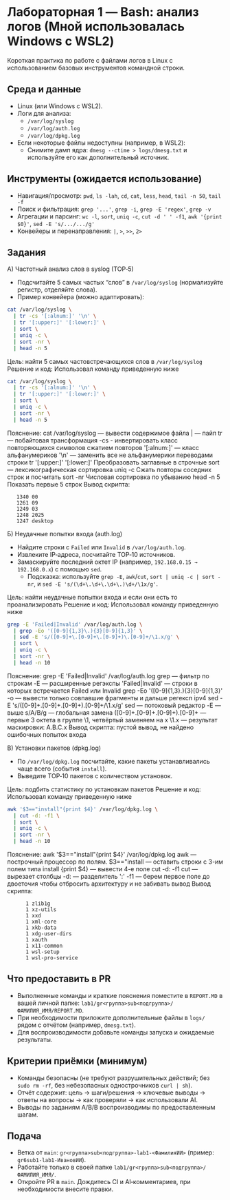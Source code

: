 # Лабораторная 1 — Bash: анализ логов (Мной использовалась Windows c WSL2)

Короткая практика по работе с файлами логов в Linux с использованием базовых инструментов командной строки.

## Среда и данные
- Linux (или Windows с WSL2).
- Логи для анализа:
  - `/var/log/syslog`
  - `/var/log/auth.log`
  - `/var/log/dpkg.log`
- Если некоторые файлы недоступны (например, в WSL2):
  - Снимите дамп ядра: `dmesg --ctime > logs/dmesg.txt` и используйте его как дополнительный источник.

## Инструменты (ожидается использование)
- Навигация/просмотр: `pwd`, `ls -lah`, `cd`, `cat`, `less`, `head`, `tail -n 50`, `tail -f`
- Поиск и фильтрация: `grep '...'`, `grep -i`, `grep -E 'regex'`, `grep -v`
- Агрегации и парсинг: `wc -l`, `sort`, `uniq -c`, `cut -d ' ' -f1`, `awk '{print $0}'`, `sed -E 's/.../.../g'`
- Конвейеры и перенаправления: `|`, `>`, `>>`, `2>`

## Задания

А) Частотный анализ слов в syslog (TOP‑5)
- Подсчитайте 5 самых частых “слов” в `/var/log/syslog` (нормализуйте регистр, отделяйте слова).
- Пример конвейера (можно адаптировать):
```bash
cat /var/log/syslog \
  | tr -cs '[:alnum:]' '\n' \
  | tr '[:upper:]' '[:lower:]' \
  | sort \
  | uniq -c \
  | sort -nr \
  | head -n 5
```

Цель: найти 5 самых частовстречающихся слов в `/var/log/syslog`
Решение и код: Использовал команду приведенную ниже
```bash
cat /var/log/syslog \
  | tr -cs '[:alnum:]' '\n' \
  | tr '[:upper:]' '[:lower:]' \
  | sort \
  | uniq -c \
  | sort -nr \
  | head -n 5
```
Пояснение: 
cat /var/log/syslog — вывести содержимое файла
| — пайп
tr — побайтовая трансформация
-cs - инвертировать класс повторяющихся символов сжатием повторов
'[:alnum:]' — класс альфанумериков
'\n' — заменить все не альфанумерики переводами строки
tr '[:upper:]' '[:lower:]'
Преобразовать заглавные в строчные
sort — лексикографическая сортировка
uniq -c
Сжать повторы соседних строк и посчитать
sort -nr
Числовая сортировка по убыванию
head -n 5
Показать первые 5 строк
Вывод скрипта:
```
   1340 00
   1261 09
   1249 03
   1248 2025
   1247 desktop
```

Б) Неудачные попытки входа (auth.log)
- Найдите строки с `Failed` или `Invalid` в `/var/log/auth.log`.
- Извлеките IP‑адреса, посчитайте TOP‑10 источников. 
- Замаскируйте последний октет IP (например, `192.168.0.15 → 192.168.0.x`) с помощью `sed`.
  - Подсказка: используйте `grep -E`, `awk`/`cut`, `sort | uniq -c | sort -nr`, и `sed -E 's/(\d+\.\d+\.\d+\.)\d+/\1x/g'`.

Цель: найти неудачные попытки входа и если они есть то проанализировать
Решение и код: Использовал команду приведенную ниже
```bash
grep -E 'Failed|Invalid' /var/log/auth.log \
  | grep -Eo '([0-9]{1,3}\.){3}[0-9]{1,3}' \
  | sed -E 's/([0-9]+\.[0-9]+\.[0-9]+)\.[0-9]+/\1.x/g' \
  | sort \
  | uniq -c \
  | sort -nr \
  | head -n 10
```
Пояснение: 
grep -E 'Failed|Invalid' /var/log/auth.log
grep — фильтр по строкам
-E — расширенные регэкспы
'Failed|Invalid' — строки в которых встречается Failed или Invalid
grep -Eo '([0-9]{1,3}\.){3}[0-9]{1,3}'
-o — вывести только совпавшие фрагменты и дальше регексп ipv4
sed -E 's/([0-9]+\.[0-9]+\.[0-9]+)\.[0-9]+/\1.x/g'
sed — потоковый редактор
-E — выше
s/A/B/g — глобальная замена
([0-9]+\.[0-9]+\.[0-9]+)\.[0-9]+ — первые 3 октета в группе \1, четвёртый заменяем на x
\1.x — результат маскировки: A.B.C.x
Вывод скрипта: пустой вывод, не найдено ошибочных попыток входа

В) Установки пакетов (dpkg.log)
- По `/var/log/dpkg.log` посчитайте, какие пакеты устанавливались чаще всего (события `install`).
- Выведите TOP‑10 пакетов с количеством установок.

Цель: подбить статистику по установкам пакетов
Решение и код: Использовал команду приведенную ниже
```bash
awk '$3=="install"{print $4}' /var/log/dpkg.log \
  | cut -d: -f1 \
  | sort \
  | uniq -c \
  | sort -nr \
  | head -n 10
```
Пояснение: 
awk '$3=="install"{print $4}' /var/log/dpkg.log
awk — построчный процессор по полям.
$3=="install — оставить строки с 3-им полем типа install
{print $4} — вывести 4-е поле
cut -d: -f1
cut — вырезает столбцы
-d: — разделитель ':'
-f1 — берем первое поле до двоеточия чтобы отбросить архитектуру и не забивать вывод
Вывод скрипта: 
```
      1 zlib1g
      1 xz-utils
      1 xxd
      1 xml-core
      1 xkb-data
      1 xdg-user-dirs
      1 xauth
      1 x11-common
      1 wsl-setup
      1 wsl-pro-service
```

## Что предоставить в PR
- Выполненные команды и краткие пояснения поместите в `REPORT.MD` в вашей личной папке: `lab1/gr<группа>sub<подгруппа>/ФАМИЛИЯ_ИМЯ/REPORT.MD`.
- При необходимости приложите дополнительные файлы в `logs/` рядом с отчётом (например, `dmesg.txt`).
- Для воспроизводимости добавьте команды запуска и ожидаемые результаты.

## Критерии приёмки (минимум)
- Команды безопасны (не требуют разрушительных действий; без `sudo rm -rf`, без небезопасных однострочников `curl | sh`).
- Отчёт содержит: цель → шаги/решения → ключевые выводы → ответы на вопросы → как проверяли → как использовали AI.
- Выводы по заданиям A/B/В воспроизводимы по предоставленным шагам.

## Подача
- Ветка от `main`: `gr<группа>sub<подгруппа>-lab1-<ФамилияИИ>` (пример: `gr6sub1-lab1-ИвановИИ`).
- Работайте только в своей папке `lab1/gr<группа>sub<подгруппа>/ФАМИЛИЯ_ИМЯ/`.
- Откройте PR в `main`. Дождитесь CI и AI‑комментариев, при необходимости внесите правки.
